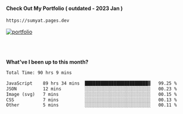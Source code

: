 #### Check Out My Portfolio ( outdated - 2023 Jan ) 
````bash
https://sumyat.pages.dev
````

<a href='https://sumyat.pages.dev/'>
    <img src='https://github.com/sumyat-aung/sumyat-aung/assets/108873224/c9b4f2be-c585-4dd3-84e1-692c3854a6d8' alt='portfolio' align='center' />
</a>


<br />
<br />


<br />
<br />

**What've I been up to this month?**

<!--START_SECTION:waka-->

```txt
Total Time: 90 hrs 9 mins

JavaScript    89 hrs 34 mins  ████████████████████████▓   99.25 %
JSON          12 mins         ░░░░░░░░░░░░░░░░░░░░░░░░░   00.23 %
Image (svg)   7 mins          ░░░░░░░░░░░░░░░░░░░░░░░░░   00.15 %
CSS           7 mins          ░░░░░░░░░░░░░░░░░░░░░░░░░   00.13 %
Other         5 mins          ░░░░░░░░░░░░░░░░░░░░░░░░░   00.11 %
```

<!--END_SECTION:waka-->




